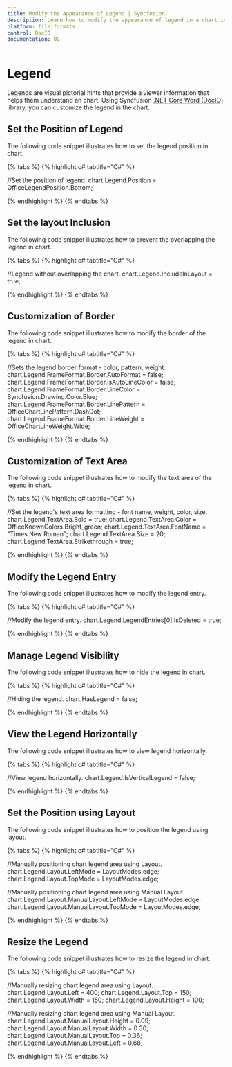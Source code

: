 ```yaml
---
title: Modify the Appearance of Legend | Syncfusion
description: Learn how to modify the appearance of legend in a chart in a Word document using Syncfusion .NET Core Word (DocIO) library without Microsoft Word.
platform: file-formats
control: DocIO
documentation: UG
---
```


# Legend

Legends are visual pictorial hints that provide a viewer information that helps them understand an chart. Using Syncfusion [.NET Core Word (DocIO)](https://www.syncfusion.com/document-processing/word-framework/net-core/word-library) library, you can customize the legend in the chart.

## Set the Position of Legend

The following code snippet illustrates how to set the legend position in chart.

{% tabs %}
{% highlight c# tabtitle="C#" %}

//Set the position of legend.
chart.Legend.Position = OfficeLegendPosition.Bottom;

{% endhighlight %}
{% endtabs %}

## Set the layout Inclusion

The following code snippet illustrates how to prevent the overlapping the legend in chart.

{% tabs %}
{% highlight c# tabtitle="C#" %}

//Legend without overlapping the chart.
 chart.Legend.IncludeInLayout = true;

{% endhighlight %}
{% endtabs %}

## Customization of Border

The following code snippet illustrates how to modify the border of the legend in chart.

{% tabs %}
{% highlight c# tabtitle="C#" %}

//Sets the legend border format - color, pattern, weight.
chart.Legend.FrameFormat.Border.AutoFormat = false;
chart.Legend.FrameFormat.Border.IsAutoLineColor = false;
chart.Legend.FrameFormat.Border.LineColor = Syncfusion.Drawing.Color.Blue;
chart.Legend.FrameFormat.Border.LinePattern = OfficeChartLinePattern.DashDot;
chart.Legend.FrameFormat.Border.LineWeight = OfficeChartLineWeight.Wide;

{% endhighlight %}
{% endtabs %}

## Customization of Text Area

The following code snippet illustrates how to modify the text area of the legend in chart.

{% tabs %}
{% highlight c# tabtitle="C#" %}

//Set the legend's text area formatting - font name, weight, color, size.
chart.Legend.TextArea.Bold = true;
chart.Legend.TextArea.Color = OfficeKnownColors.Bright_green;
chart.Legend.TextArea.FontName = "Times New Roman";
chart.Legend.TextArea.Size = 20;
chart.Legend.TextArea.Strikethrough = true;

{% endhighlight %}
{% endtabs %}

## Modify the Legend Entry

The following code snippet illustrates how to modify the legend entry.

{% tabs %}
{% highlight c# tabtitle="C#" %}

//Modify the legend entry.
chart.Legend.LegendEntries[0].IsDeleted = true;

{% endhighlight %}
{% endtabs %}

## Manage Legend Visibility

The following code snippet illustrates how to hide the legend in chart.

{% tabs %}
{% highlight c# tabtitle="C#" %}

//Hiding the legend.
chart.HasLegend = false;

{% endhighlight %}
{% endtabs %}

## View the Legend Horizontally

The following code snippet illustrates how to view legend horizontally.

{% tabs %}
{% highlight c# tabtitle="C#" %}

//View legend horizontally.
chart.Legend.IsVerticalLegend = false;

{% endhighlight %}
{% endtabs %}

## Set the Position using Layout

The following code snippet illustrates how to position the legend using layout.

{% tabs %}
{% highlight c# tabtitle="C#" %}

//Manually positioning chart legend area using Layout.
chart.Legend.Layout.LeftMode = LayoutModes.edge;
chart.Legend.Layout.TopMode = LayoutModes.edge;

//Manually positioning chart legend area using Manual Layout.
chart.Legend.Layout.ManualLayout.LeftMode = LayoutModes.edge;
chart.Legend.Layout.ManualLayout.TopMode = LayoutModes.edge;

{% endhighlight %}
{% endtabs %}

## Resize the Legend

The following code snippet illustrates how to resize the legend in chart.

{% tabs %}
{% highlight c# tabtitle="C#" %}

//Manually resizing chart legend area using Layout.
chart.Legend.Layout.Left = 400;
chart.Legend.Layout.Top = 150;
chart.Legend.Layout.Width = 150;
chart.Legend.Layout.Height = 100;

//Manually resizing chart legend area using Manual Layout.
chart.Legend.Layout.ManualLayout.Height = 0.09;
chart.Legend.Layout.ManualLayout.Width = 0.30;
chart.Legend.Layout.ManualLayout.Top = 0.36;
chart.Legend.Layout.ManualLayout.Left = 0.68;

{% endhighlight %}
{% endtabs %}
